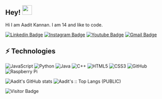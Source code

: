 ## Hey! <img src="https://raw.githubusercontent.com/aemmadi/aemmadi/master/wave.gif" width="30px">

Hi I am Aadit Kannan. I am 14 and like to code.

[![Linkedin Badge](https://img.shields.io/badge/-AaditKannan-blue?style=flat-square&logo=Linkedin&logoColor=white&link=https://www.linkedin.com/in/aadit-kannan-693bb822a/)](https://www.linkedin.com/in/aadit-kannan-693bb822a/)
[![Instagram Badge](https://img.shields.io/badge/-aaditkannan-purple?style=flat-square&logo=instagram&logoColor=white&link=https://instagram.com/aaditkannan/)](https://instagram.com/aaditkannan)
[![Youtube Badge](https://img.shields.io/badge/-aad1t-darkred?style=flat-square&logo=youtube&logoColor=white&link=https://www.youtube.com/channel/UClompjyQ83_Riyb7FtTbPdQ)](https://www.youtube.com/channel/UClompjyQ83_Riyb7FtTbPdQ)
[![Gmail Badge](https://img.shields.io/badge/-aaditkannan734@gmail.com-c14438?style=flat-square&logo=Gmail&logoColor=white&link=mailto:aaditkannan734@gmail.com)](mailto:aaditkannan734@gmail.com)

## ⚡ Technologies

![JavaScript](https://img.shields.io/badge/-JavaScript-black?style=flat-square&logo=javascript)
![Python](https://img.shields.io/badge/-Python-black?style=flat-square&logo=Python)
![Java](https://img.shields.io/badge/-java-E34A86?style=flat-square&logo=java)
![C++](https://img.shields.io/badge/-C++-00599C?style=flat-square&logo=c)
![HTML5](https://img.shields.io/badge/-HTML5-E34F26?style=flat-square&logo=html5&logoColor=white)
![CSS3](https://img.shields.io/badge/-CSS3-1572B6?style=flat-square&logo=css3)
![GitHub](https://img.shields.io/badge/-GitHub-181717?style=flat-square&logo=github)
![Raspberry Pi](https://img.shields.io/badge/-Raspberry%20Pi-C51A4A?style=flat-square&logo=Raspberry-Pi)

![Aadit's GitHub stats](https://github-readme-stats.vercel.app/api?username=AaditMassaHacka&show_icons=true&theme=tokyonight)     <img src="https://github-readme-stats.vercel.app/api/top-langs/?username=AaditMassaHacka&langs_count=100&theme=tokyonight&layout=compact" alt="Aadit's :: Top Langs (PUBLIC)" /></p>


![Visitor Badge](https://visitor-badge.laobi.icu/badge?page_id=aaditmassahacka.aaditmassahacka)
